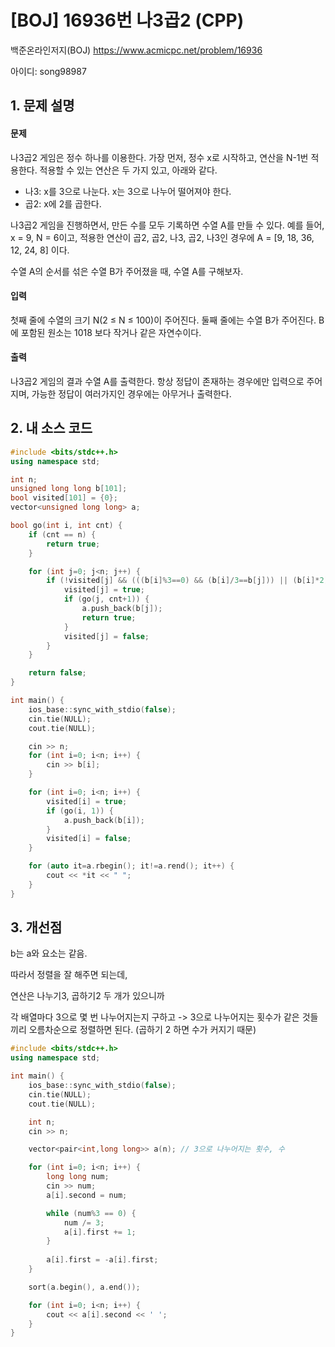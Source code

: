# [BOJ] 16936번 나3곱2 (CPP)


백준온라인저지(BOJ) https://www.acmicpc.net/problem/16936


아이디: song98987


## 1. 문제 설명

#### 문제
나3곱2 게임은 정수 하나를 이용한다. 가장 먼저, 정수 x로 시작하고, 연산을 N-1번 적용한다. 적용할 수 있는 연산은 두 가지 있고, 아래와 같다.

* 나3: x를 3으로 나눈다. x는 3으로 나누어 떨어져야 한다.
* 곱2: x에 2를 곱한다.

나3곱2 게임을 진행하면서, 만든 수를 모두 기록하면 수열 A를 만들 수 있다. 예를 들어, x = 9, N = 6이고, 적용한 연산이 곱2, 곱2, 나3, 곱2, 나3인 경우에 A = [9, 18, 36, 12, 24, 8] 이다.

수열 A의 순서를 섞은 수열 B가 주어졌을 때, 수열 A를 구해보자.

#### 입력
첫째 줄에 수열의 크기 N(2 ≤ N ≤ 100)이 주어진다. 둘째 줄에는 수열 B가 주어진다. B에 포함된 원소는 1018 보다 작거나 같은 자연수이다.

#### 출력
나3곱2 게임의 결과 수열 A를 출력한다. 항상 정답이 존재하는 경우에만 입력으로 주어지며, 가능한 정답이 여러가지인 경우에는 아무거나 출력한다.

## 2. 내 소스 코드

```c++
#include <bits/stdc++.h>
using namespace std;

int n;
unsigned long long b[101];
bool visited[101] = {0};
vector<unsigned long long> a;

bool go(int i, int cnt) {
    if (cnt == n) {
        return true;
    }

    for (int j=0; j<n; j++) {
        if (!visited[j] && (((b[i]%3==0) && (b[i]/3==b[j])) || (b[i]*2)==b[j])) {
            visited[j] = true;
            if (go(j, cnt+1)) {
                a.push_back(b[j]);
                return true;   
            }
            visited[j] = false;
        }
    }

    return false;
}

int main() {
    ios_base::sync_with_stdio(false);
    cin.tie(NULL);
    cout.tie(NULL);

    cin >> n;
    for (int i=0; i<n; i++) {
        cin >> b[i];
    }

    for (int i=0; i<n; i++) {
        visited[i] = true;
        if (go(i, 1)) {
            a.push_back(b[i]);
        }
        visited[i] = false;
    }

    for (auto it=a.rbegin(); it!=a.rend(); it++) {
        cout << *it << " ";
    }
}
```

## 3. 개선점

b는 a와 요소는 같음.

따라서 정렬을 잘 해주면 되는데,

연산은 나누기3, 곱하기2 두 개가 있으니까

각 배열마다 3으로 몇 번 나누어지는지 구하고 -> 3으로 나누어지는 횟수가 같은 것들끼리 오름차순으로 정렬하면 된다. (곱하기 2 하면 수가 커지기 때문)

```c++
#include <bits/stdc++.h>
using namespace std;

int main() {
    ios_base::sync_with_stdio(false);
    cin.tie(NULL);
    cout.tie(NULL);

    int n;
    cin >> n;

    vector<pair<int,long long>> a(n); // 3으로 나누어지는 횟수, 수

    for (int i=0; i<n; i++) {
        long long num;
        cin >> num;
        a[i].second = num;

        while (num%3 == 0) {
            num /= 3;
            a[i].first += 1;
        }
        
        a[i].first = -a[i].first;
    }

    sort(a.begin(), a.end());

    for (int i=0; i<n; i++) {
        cout << a[i].second << ' ';
    }
}
```